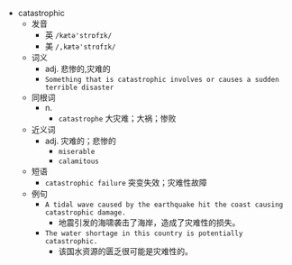 - catastrophic
  - 发音
    - 英 `/kætə'strɒfɪk/`
    - 美 `/,kætə'strɑfɪk/`
  - 词义
    - adj. 悲惨的,灾难的
    - `Something that is catastrophic involves or causes a sudden terrible disaster`
  - 同根词
    - n.
      - `catastrophe` 大灾难；大祸；惨败
  - 近义词
    - adj. 灾难的；悲惨的
      - `miserable`
      - `calamitous`
  - 短语
    - `catastrophic failure` 突变失效；灾难性故障 
  - 例句
    - `A tidal wave caused by the earthquake hit the coast causing catastrophic damage.`
      - 地震引发的海啸袭击了海岸，造成了灾难性的损失。
    - `The water shortage in this country is potentially catastrophic.`
      - 该国水资源的匮乏很可能是灾难性的。

